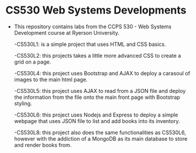 # CS530 Web Systems Developments

- This repository contains labs from the CCPS 530 - Web Systems Development course at Ryerson University.
  
  -CS530L1: is a simple project that uses HTML and CSS basics.
  
  -CS530L2: this projects takes a little more advanced CSS to create a grid on a page.
  
  -CS530L4: this project uses Bootstrap and AJAX to deploy a carasoul of images to the main html page.
  
  -CS530L5: this project uses AJAX to read from a JSON file and deploy the information from the file onto the main front page with Bootstrap styling.
  
  -CS530L6: this project uses Nodejs and Express to deploy a simple webpage that uses JSON file to list and add books into its inventory. 
  
  -CS530L8: this project also does the same functionalities as CS530L6, however with the addiction of a MongoDB as its main database to store and render books from. 
